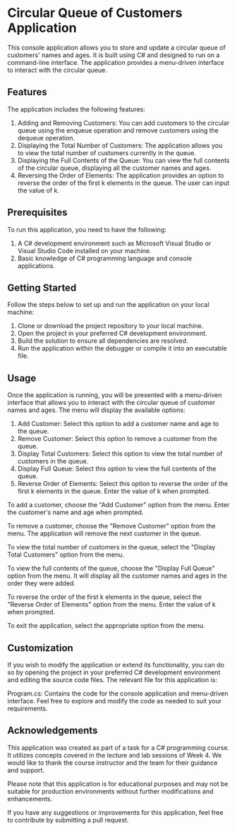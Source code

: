 # Circular Queue of Customers Application
This console application allows you to store and update a circular queue of customers' names and ages. It is built using C# and designed to run on a command-line interface. The application provides a menu-driven interface to interact with the circular queue.

## Features
The application includes the following features:

1. Adding and Removing Customers: You can add customers to the circular queue using the enqueue operation and remove customers using the dequeue operation.
2. Displaying the Total Number of Customers: The application allows you to view the total number of customers currently in the queue.
3. Displaying the Full Contents of the Queue: You can view the full contents of the circular queue, displaying all the customer names and ages.
4. Reversing the Order of Elements: The application provides an option to reverse the order of the first k elements in the queue. The user can input the value of k.

## Prerequisites
To run this application, you need to have the following:

1. A C# development environment such as Microsoft Visual Studio or Visual Studio Code installed on your machine.
2. Basic knowledge of C# programming language and console applications.

## Getting Started
Follow the steps below to set up and run the application on your local machine:

1. Clone or download the project repository to your local machine.
2. Open the project in your preferred C# development environment.
3. Build the solution to ensure all dependencies are resolved.
4. Run the application within the debugger or compile it into an executable file.

## Usage
Once the application is running, you will be presented with a menu-driven interface that allows you to interact with the circular queue of customer names and ages. The menu will display the available options:

1. Add Customer: Select this option to add a customer name and age to the queue.
2. Remove Customer: Select this option to remove a customer from the queue.
3. Display Total Customers: Select this option to view the total number of customers in the queue.
4. Display Full Queue: Select this option to view the full contents of the queue.
5. Reverse Order of Elements: Select this option to reverse the order of the first k elements in the queue. Enter the value of k when prompted.

To add a customer, choose the "Add Customer" option from the menu. Enter the customer's name and age when prompted.

To remove a customer, choose the "Remove Customer" option from the menu. The application will remove the next customer in the queue.

To view the total number of customers in the queue, select the "Display Total Customers" option from the menu.

To view the full contents of the queue, choose the "Display Full Queue" option from the menu. It will display all the customer names and ages in the order they were added.

To reverse the order of the first k elements in the queue, select the "Reverse Order of Elements" option from the menu. Enter the value of k when prompted.

To exit the application, select the appropriate option from the menu.

## Customization
If you wish to modify the application or extend its functionality, you can do so by opening the project in your preferred C# development environment and editing the source code files. The relevant file for this application is:

Program.cs: Contains the code for the console application and menu-driven interface.
Feel free to explore and modify the code as needed to suit your requirements.

## Acknowledgements
This application was created as part of a task for a C# programming course. It utilizes concepts covered in the lecture and lab sessions of Week 4. We would like to thank the course instructor and the team for their guidance and support.

Please note that this application is for educational purposes and may not be suitable for production environments without further modifications and enhancements.

If you have any suggestions or improvements for this application, feel free to contribute by submitting a pull request.
